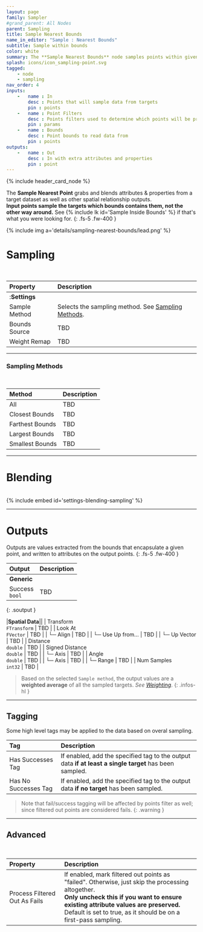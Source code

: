 ```yaml
---
layout: page
family: Sampler
#grand_parent: All Nodes
parent: Sampling
title: Sample Nearest Bounds
name_in_editor: "Sample : Nearest Bounds"
subtitle: Sample within bounds
color: white
summary: The **Sample Nearest Bounds** node samples points within given bounds, blending spatial attributes from the nearest targets based on selected methods, and outputs the processed points with additional properties and tags.
splash: icons/icon_sampling-point.svg
tagged: 
    - node
    - sampling
nav_order: 4
inputs:
    -   name : In
        desc : Points that will sample data from targets
        pin : points
    -   name : Point Filters
        desc : Points filters used to determine which points will be processed. Filtered out points will be treated as failed sampling.
        pin : params
    -   name : Bounds
        desc : Point bounds to read data from
        pin : points
outputs:
    -   name : Out
        desc : In with extra attributes and properties
        pin : point
---
```


{% include header_card_node %}

The **Sample Nearest Point** grabs and blends attributes & properties from a target dataset as well as other spatial relationship outputs.  
**Input points sample the targets which bounds contains them, not the other way around.** See {% include lk id='Sample Inside Bounds' %} if that's what you were looking for.
{: .fs-5 .fw-400 } 

{% include img a='details/sampling-nearest-bounds/lead.png' %}

# Sampling
<br>

| Property       | Description          |
|:-------------|:------------------|
|:**Settings**||
| Sample Method          | Selects the sampling method. See [Sampling Methods](#sampling-methods). |
| Bounds Source          | TBD |
| Weight Remap          | TBD |

---
### Sampling Methods
<br>

| Method       | Description          |
|:-------------|:------------------|
| <span class="ebit">All</span>          | TBD |
| <span class="ebit">Closest Bounds</span>          | TBD |
| <span class="ebit">Farthest Bounds</span>          | TBD |
| <span class="ebit">Largest Bounds</span>          | TBD |
| <span class="ebit">Smallest Bounds</span>          | TBD |

---
# Blending
<br>
{% include embed id='settings-blending-sampling' %}

---
# Outputs
Outputs are values extracted from the bounds that encapsulate a given point, and written to attributes on the output points.
{: .fs-5 .fw-400 }  

| Output       | Description          |
|:-------------|:------------------|
|**Generic**||
| <span class="eout">Success</span><br>`bool` | TBD |
{: .soutput }

|**Spatial Data**||
| <span class="eout">Transform</span><br>`FTransform`    | TBD |
| <span class="eout">Look At</span><br>`FVector`     | TBD |
| └─ Align | TBD |
| └─ Use Up from... | TBD |
| └─ Up Vector | TBD |
| <span class="eout">Distance</span><br>`double`     | TBD |
| <span class="eout">Signed Distance</span><br>`double`     | TBD |
| └─ Axis | TBD |
| <span class="eout">Angle</span><br>`double`     | TBD |
| └─ Axis | TBD |
| └─ Range | TBD |
| <span class="eout">Num Samples</span><br>`int32`     | TBD |

> Based on the selected `Sample method`, the output values are a **weighted average** of all the sampled targets. 
> *See [Weighting](#weighting)*.
{: .infos-hl }

---
## Tagging
Some high level tags may be applied to the data based on overal sampling.
<br>

| Tag       | Description          |
|:-------------|:------------------|
| <span class="etag">Has Successes Tag</span>     | If enabled, add the specified tag to the output data **if at least a single target** has been sampled. |
| <span class="etag">Has No Successes Tag</span>     | If enabled, add the specified tag to the output data **if no target** has been sampled. |

> Note that fail/success tagging will be affected by points filter as well; since filtered out points are considered fails.
{: .warning }

---
## Advanced
<br>

| Property       | Description          |
|:-------------|:------------------|
| Process Filtered Out As Fails    | If enabled, mark filtered out points as "failed". Otherwise, just skip the processing altogether.<br>**Only uncheck this if you want to ensure existing attribute values are preserved.**<br>Default is set to true, as it should be on a first-pass sampling. |